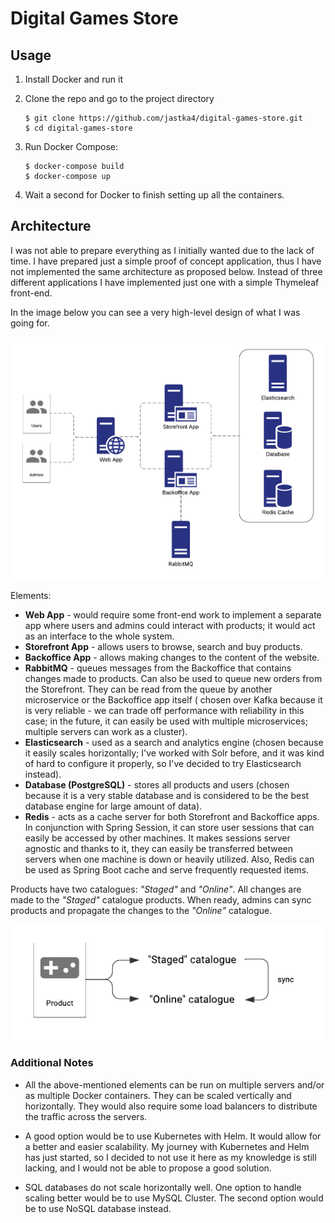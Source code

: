 # Digital Games Store

## Usage

1. Install Docker and run it

2. Clone the repo and go to the project directory

   ```
   $ git clone https://github.com/jastka4/digital-games-store.git
   $ cd digital-games-store
   ```

3. Run Docker Compose:
    ```
    $ docker-compose build
    $ docker-compose up
    ```

3. Wait a second for Docker to finish setting up all the containers.

## Architecture

I was not able to prepare everything as I initially wanted due to the lack of time. I have prepared just a simple proof
of concept application, thus I have not implemented the same architecture as proposed below. Instead of three different
applications I have implemented just one with a simple Thymeleaf front-end.

In the image below you can see a very high-level design of what I was going for.

![High-level design](https://github.com/jastka4/digital-games-store/blob/assets/simplified-architecture-design.png)

Elements:

- **Web App** - would require some front-end work to implement a separate app where users and admins could interact with
  products; it would act as an interface to the whole system.
- **Storefront App** - allows users to browse, search and buy products.
- **Backoffice App** - allows making changes to the content of the website.
- **RabbitMQ** - queues messages from the Backoffice that contains changes made to products. Can also be used to queue
  new orders from the Storefront. They can be read from the queue by another microservice or the Backoffice app itself (
  chosen over Kafka because it is very reliable - we can trade off performance with reliability in this case; in the
  future, it can easily be used with multiple microservices; multiple servers can work as a cluster).
- **Elasticsearch** - used as a search and analytics engine (chosen because it easily scales horizontally; I've worked
  with Solr before, and it was kind of hard to configure it properly, so I've decided to try Elasticsearch instead).
- **Database (PostgreSQL)** - stores all products and users (chosen because it is a very stable database and is
  considered to be the best database engine for large amount of data).
- **Redis** - acts as a cache server for both Storefront and Backoffice apps. In conjunction with Spring Session, it can
  store user sessions that can easily be accessed by other machines. It makes sessions server agnostic and thanks to it,
  they can easily be transferred between servers when one machine is down or heavily utilized. Also, Redis can be used
  as Spring Boot cache and serve frequently requested items.

Products have two catalogues: *"Staged"* and *"Online"*. All changes are made to the *"Staged"* catalogue products. When
ready, admins can sync products and propagate the changes to the *"Online"* catalogue.

![Product catalogues](https://github.com/jastka4/digital-games-store/blob/assets/product-catalogues.png)

### Additional Notes

- All the above-mentioned elements can be run on multiple servers and/or as multiple Docker containers. They can be
  scaled vertically and horizontally. They would also require some load balancers to distribute the traffic across the
  servers.

- A good option would be to use Kubernetes with Helm. It would allow for a better and easier scalability. My journey
  with Kubernetes and Helm has just started, so I decided to not use it here as my knowledge is still lacking, and I
  would not be able to propose a good solution.

- SQL databases do not scale horizontally well. One option to handle scaling better would be to use MySQL Cluster. The
  second option would be to use NoSQL database instead.
